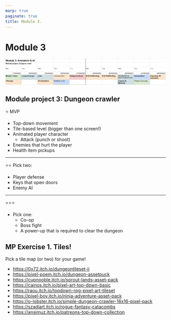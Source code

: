 ```yaml
---
marp: true
paginate: true
title: Module 3.
---
```

<!-- headingDivider: 3 -->
<!-- class: invert -->
# Module 3

<!-- ## Module 3 Schedule

| Day 1 | Day 2 | Day 3 | Day 4 | Day 5 |
|-------|-------|-------|-------|-------|
| 25.4. MA | 26.4. TI | 27.4. KE | 28.4. TO | 29.4. PE |
| UC: [Tilemaps](unity-cookbook/tilemaps.md) | P0: [Game Programming](programming/0-game-programming.md) | AI & Pathfinding | [Particle system](unity-cookbook/particle-system.md) |  Playtesting????? |
| UC: [2D animation](unity-cookbook/2d-animation.md)  | P2: [Lists and Loops](programming/2-lists-loops.md) | M0: [Useful math](math/0-mathf.md) | | Wrap-up?????? | -->

![](imgs/stage1-module3.png)

## Module project 3: Dungeon crawler
<!-- _backgroundColor: #257179 -->

⭐ MVP
  * Top-down movement
  * Tile-based level (bigger than one screen!)
  * Animated player character
    * Attack (punch or shoot)
  * Enemies that hurt the player
  * Health item pickups
---
<!-- _backgroundColor: #257179 -->
⭐⭐
Pick two:
* Player defense
* Keys that open doors
* Enemy AI
---
<!-- _backgroundColor: #257179 -->
⭐⭐⭐
* Pick one:
  * Co-op
  * Boss fight
  * A power-up that is required to clear the dungeon


## MP Exercise 1. Tiles!
<!-- _backgroundColor: #257179 -->

Pick a tile map (or two) for your game!

* https://0x72.itch.io/dungeontileset-ii
* https://pixel-poem.itch.io/dungeon-assetpuck
* https://cupnooble.itch.io/sprout-lands-asset-pack
* https://cainos.itch.io/pixel-art-top-down-basic
* https://raou.itch.io/topdown-rpg-pixel-art-tileset
* https://pixel-boy.itch.io/ninja-adventure-asset-pack
* https://o-lobster.itch.io/simple-dungeon-crawler-16x16-pixel-pack
* https://szadiart.itch.io/rogue-fantasy-catacombs
* https://ansimuz.itch.io/patreons-top-down-collection
